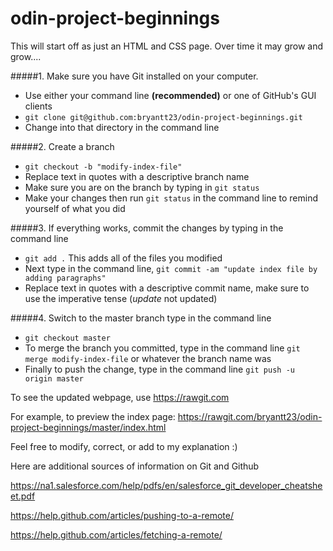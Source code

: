 # odin-project-beginnings
This will start off as just an HTML and CSS page. Over time it may grow and grow.... 

#####1. Make sure you have Git installed on your computer.
  
  + Use either your command line **(recommended)** or one of GitHub's GUI clients
  + `git clone git@github.com:bryantt23/odin-project-beginnings.git`
  + Change into that directory in the command line

#####2. Create a branch 
  
  + `git checkout -b "modify-index-file"`
  + Replace text in quotes with a descriptive branch name
  + Make sure you are on the branch by typing in `git status`
  + Make your changes then run `git status` in the command line to remind yourself of what you did

#####3. If everything works, commit the changes by typing in the command line 
  
  + `git add .` This adds all of the files you modified
  + Next type in the command line, `git commit -am "update index file by adding paragraphs"`
  + Replace text in quotes with a descriptive commit name, make sure to use the imperative tense (*update* not updated)

#####4. Switch to the master branch type in the command line 
  
  + `git checkout master`
  + To merge the branch you committed, type in the command line `git merge modify-index-file`
or whatever the branch name was
  + Finally to push the change, type in the command line `git push -u origin master`

To see the updated webpage, use
https://rawgit.com

For example, to preview the index page:
https://rawgit.com/bryantt23/odin-project-beginnings/master/index.html

Feel free to modify, correct, or add to my explanation :)

Here are additional sources of information on Git and Github

https://na1.salesforce.com/help/pdfs/en/salesforce_git_developer_cheatsheet.pdf

https://help.github.com/articles/pushing-to-a-remote/

https://help.github.com/articles/fetching-a-remote/




